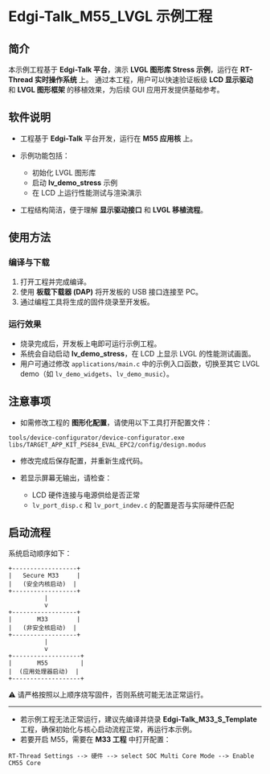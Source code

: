 # Edgi-Talk_M55_LVGL 示例工程

## 简介

本示例工程基于 **Edgi-Talk 平台**，演示 **LVGL 图形库 Stress 示例**，运行在 **RT-Thread 实时操作系统** 上。
通过本工程，用户可以快速验证板级 **LCD 显示驱动** 和 **LVGL 图形框架** 的移植效果，为后续 GUI 应用开发提供基础参考。

## 软件说明

* 工程基于 **Edgi-Talk** 平台开发，运行在 **M55 应用核** 上。
* 示例功能包括：

  * 初始化 LVGL 图形库
  * 启动 **lv_demo_stress** 示例
  * 在 LCD 上运行性能测试与渲染演示
* 工程结构简洁，便于理解 **显示驱动接口** 和 **LVGL 移植流程**。

## 使用方法

### 编译与下载

1. 打开工程并完成编译。
2. 使用 **板载下载器 (DAP)** 将开发板的 USB 接口连接至 PC。
3. 通过编程工具将生成的固件烧录至开发板。

### 运行效果

* 烧录完成后，开发板上电即可运行示例工程。
* 系统会自动启动 **lv_demo_stress**，在 LCD 上显示 LVGL 的性能测试画面。
* 用户可通过修改 `applications/main.c` 中的示例入口函数，切换至其它 LVGL demo（如 `lv_demo_widgets`、`lv_demo_music`）。

## 注意事项

* 如需修改工程的 **图形化配置**，请使用以下工具打开配置文件：

```
tools/device-configurator/device-configurator.exe
libs/TARGET_APP_KIT_PSE84_EVAL_EPC2/config/design.modus
```

* 修改完成后保存配置，并重新生成代码。
* 若显示屏幕无输出，请检查：

  * LCD 硬件连接与电源供给是否正常
  * `lv_port_disp.c` 和 `lv_port_indev.c` 的配置是否与实际硬件匹配

## 启动流程

系统启动顺序如下：

```
+------------------+
|   Secure M33     |
|   (安全内核启动)  |
+------------------+
          |
          v
+------------------+
|       M33        |
|   (非安全核启动)  |
+------------------+
          |
          v
+-------------------+
|       M55         |
|  (应用处理器启动)  |
+-------------------+
```

⚠️ 请严格按照以上顺序烧写固件，否则系统可能无法正常运行。

---

* 若示例工程无法正常运行，建议先编译并烧录 **Edgi-Talk_M33_S_Template** 工程，确保初始化与核心启动流程正常，再运行本示例。
* 若要开启 M55，需要在 **M33 工程** 中打开配置：

```
RT-Thread Settings --> 硬件 --> select SOC Multi Core Mode --> Enable CM55 Core
```
